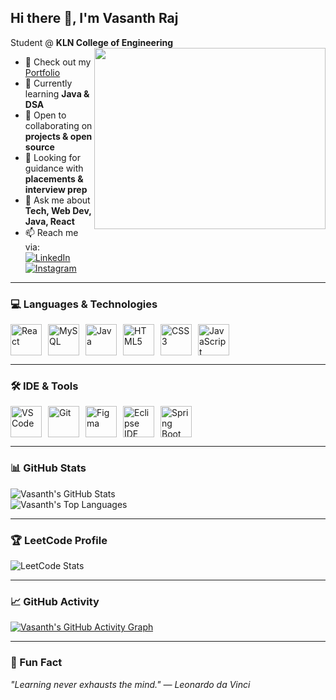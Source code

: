 ## Hi there 👋, I'm Vasanth Raj

Student @ **KLN College of Engineering**  
<img align="right" width="370" height="290" src="https://i.pinimg.com/originals/47/f0/34/47f0342cec72b800463bf003eac1257e.gif">

- 🔭 Check out my [Portfolio](https://iamvasanthraj.github.io/)
- 🌱 Currently learning **Java & DSA**
- 👯 Open to collaborating on **projects & open source**
- 🤔 Looking for guidance with **placements & interview prep**
- 💬 Ask me about **Tech, Web Dev, Java, React**
- 📫 Reach me via:  
  [![LinkedIn](https://img.shields.io/badge/LinkedIn-0077B5?style=for-the-badge&logo=linkedin&logoColor=white)](https://www.linkedin.com/in/iamvasanthraj/)  
  [![Instagram](https://img.shields.io/badge/Instagram-E4405F?style=for-the-badge&logo=instagram&logoColor=white)](https://www.instagram.com/itz_vasanxx_12)

---

### 💻 Languages & Technologies
<div style="display: flex; gap: 10px; align-items: center; flex-wrap: wrap;">
  <img height="50" width="50" src="https://img.icons8.com/color/48/000000/react-native.png" title="React"/>
  <img height="50" width="50" src="https://img.icons8.com/color/48/000000/mysql-logo.png" title="MySQL"/>
  <img height="50" width="50" src="https://img.icons8.com/color/48/000000/java-coffee-cup-logo.png" title="Java"/>
  <img height="50" width="50" src="https://img.icons8.com/color/48/000000/html-5.png" title="HTML5"/>
  <img height="50" width="50" src="https://img.icons8.com/color/48/000000/css3.png" title="CSS3"/>
  <img height="50" width="50" src="https://img.icons8.com/color/48/000000/javascript.png" title="JavaScript"/>
</div>

---

### 🛠 IDE & Tools
<div style="display: flex; gap: 10px; align-items: center; flex-wrap: wrap;">
  <img height="50" width="50" src="https://img.icons8.com/color/48/000000/visual-studio-code-2019.png" title="VS Code"/>
  <img height="50" width="50" src="https://img.icons8.com/color/50/000000/git.png" title="Git"/>
  <img height="50" width="50" src="https://img.icons8.com/color/48/000000/figma--v1.png" title="Figma"/>
  <img height="50" width="50" src="https://raw.githubusercontent.com/simple-icons/simple-icons/develop/icons/eclipseide.svg" title="Eclipse IDE"/>
  <img height="50" width="50" src="https://raw.githubusercontent.com/simple-icons/simple-icons/develop/icons/spring.svg" title="Spring Boot"/>
</div>



---

### 📊 GitHub Stats
![Vasanth's GitHub Stats](https://github-readme-stats.vercel.app/api?username=iamvasanthraj&theme=react&show_icons=true&hide_border=false&count_private=true)  
![Vasanth's Top Languages](https://github-readme-stats.vercel.app/api/top-langs/?username=iamvasanthraj&theme=react&show_icons=true&hide_border=false&layout=compact)

---

### 🏆 LeetCode Profile
![LeetCode Stats](https://leetcard.jacoblin.cool/pmvashari007?theme=dark&font=Marcellus&ext=contest)

---

### 📈 GitHub Activity
[![Vasanth's GitHub Activity Graph](https://github-readme-activity-graph.vercel.app/graph?username=iamvasanthraj&bg_color=000000&color=004cff&line=04ff00&point=ffffff&area=true&hide_border=true)](https://github.com/ashutosh00710/github-readme-activity-graph)

---

### 🌟 Fun Fact
_"Learning never exhausts the mind." — Leonardo da Vinci_

